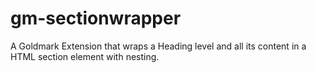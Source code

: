 # gm-sectionwrapper
A Goldmark Extension that wraps a Heading level and all its content in a HTML section element with nesting.
